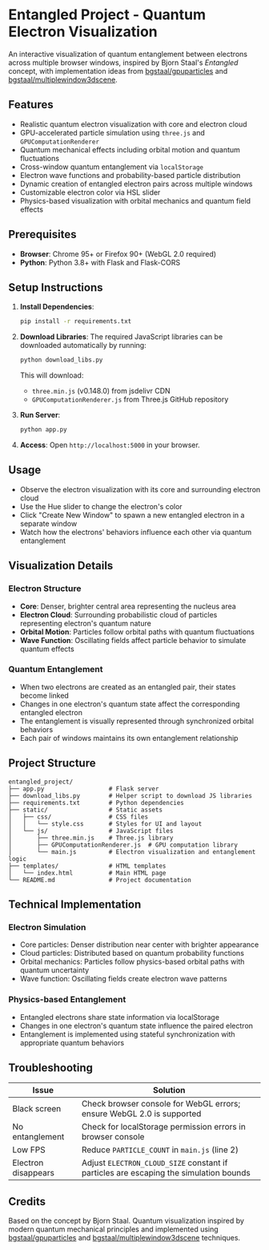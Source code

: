 # Entangled Project - Quantum Electron Visualization

An interactive visualization of quantum entanglement between electrons across multiple browser windows, inspired by Bjorn Staal's *Entangled* concept, with implementation ideas from [bgstaal/gpuparticles](https://github.com/bgstaal/gpuparticles) and [bgstaal/multiplewindow3dscene](https://github.com/bgstaal/multiplewindow3dscene).

## Features

- Realistic quantum electron visualization with core and electron cloud
- GPU-accelerated particle simulation using `three.js` and `GPUComputationRenderer`
- Quantum mechanical effects including orbital motion and quantum fluctuations
- Cross-window quantum entanglement via `localStorage`
- Electron wave functions and probability-based particle distribution
- Dynamic creation of entangled electron pairs across multiple windows
- Customizable electron color via HSL slider
- Physics-based visualization with orbital mechanics and quantum field effects

## Prerequisites

- **Browser**: Chrome 95+ or Firefox 90+ (WebGL 2.0 required)
- **Python**: Python 3.8+ with Flask and Flask-CORS

## Setup Instructions

1. **Install Dependencies**:

   ```bash
   pip install -r requirements.txt
   ```

2. **Download Libraries**:
   The required JavaScript libraries can be downloaded automatically by running:

   ```bash
   python download_libs.py
   ```

   This will download:
   - `three.min.js` (v0.148.0) from jsdelivr CDN
   - `GPUComputationRenderer.js` from Three.js GitHub repository

3. **Run Server**:

   ```bash
   python app.py
   ```

4. **Access**: Open `http://localhost:5000` in your browser.

## Usage

- Observe the electron visualization with its core and surrounding electron cloud
- Use the Hue slider to change the electron's color
- Click "Create New Window" to spawn a new entangled electron in a separate window
- Watch how the electrons' behaviors influence each other via quantum entanglement

## Visualization Details

### Electron Structure

- **Core**: Denser, brighter central area representing the nucleus area
- **Electron Cloud**: Surrounding probabilistic cloud of particles representing electron's quantum nature
- **Orbital Motion**: Particles follow orbital paths with quantum fluctuations
- **Wave Function**: Oscillating fields affect particle behavior to simulate quantum effects

### Quantum Entanglement

- When two electrons are created as an entangled pair, their states become linked
- Changes in one electron's quantum state affect the corresponding entangled electron
- The entanglement is visually represented through synchronized orbital behaviors
- Each pair of windows maintains its own entanglement relationship

## Project Structure

```plaintext
entangled_project/
├── app.py                  # Flask server
├── download_libs.py        # Helper script to download JS libraries
├── requirements.txt        # Python dependencies
├── static/                 # Static assets
│   ├── css/                # CSS files
│   │   └── style.css       # Styles for UI and layout
│   └── js/                 # JavaScript files
│       ├── three.min.js    # Three.js library
│       ├── GPUComputationRenderer.js  # GPU computation library
│       └── main.js         # Electron visualization and entanglement logic
├── templates/              # HTML templates
│   └── index.html          # Main HTML page
└── README.md               # Project documentation
```

## Technical Implementation

### Electron Simulation

- Core particles: Denser distribution near center with brighter appearance
- Cloud particles: Distributed based on quantum probability functions
- Orbital mechanics: Particles follow physics-based orbital paths with quantum uncertainty
- Wave function: Oscillating fields create electron wave patterns

### Physics-based Entanglement

- Entangled electrons share state information via localStorage
- Changes in one electron's quantum state influence the paired electron
- Entanglement is implemented using stateful synchronization with appropriate quantum behaviors

## Troubleshooting

| Issue | Solution |
|-------|----------|
| Black screen | Check browser console for WebGL errors; ensure WebGL 2.0 is supported |
| No entanglement | Check for localStorage permission errors in browser console |
| Low FPS | Reduce `PARTICLE_COUNT` in `main.js` (line 2) |
| Electron disappears | Adjust `ELECTRON_CLOUD_SIZE` constant if particles are escaping the simulation bounds |

## Credits

Based on the concept by Bjorn Staal. Quantum visualization inspired by modern quantum mechanical principles and implemented using [bgstaal/gpuparticles](https://github.com/bgstaal/gpuparticles) and [bgstaal/multiplewindow3dscene](https://github.com/bgstaal/multiplewindow3dscene) techniques.
